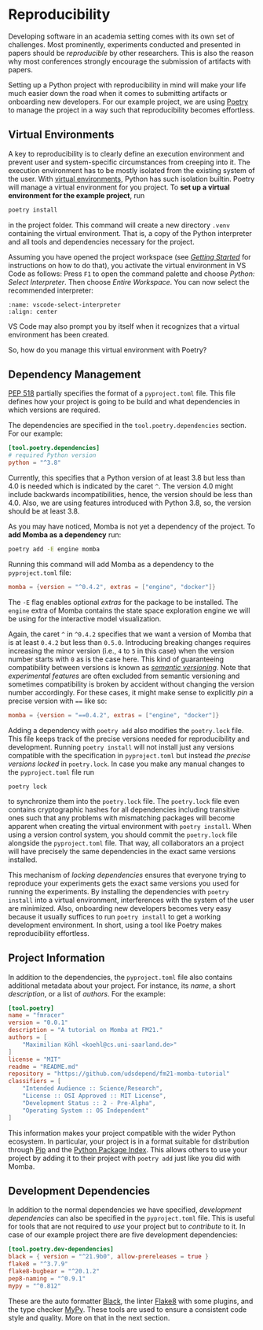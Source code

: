 # Reproducibility

Developing software in an academia setting comes with its own set of challenges.
Most prominently, experiments conducted and presented in papers should be *reproducible* by other researchers.
This is also the reason why most conferences strongly encourage the submission of artifacts with papers.

Setting up a Python project with reproducibility in mind will make your life much easier down the road when it comes to submitting artifacts or onboarding new developers.
For our example project, we are using [Poetry](https://python-poetry.org/) to manage the project in a way such that reproducibility becomes effortless.


## Virtual Environments

A key to reproducibility is to clearly define an execution environment and prevent user and system-specific circumstances from creeping into it.
The execution environment has to be mostly isolated from the existing system of the user.
With [virtual environments](https://docs.python.org/3/tutorial/venv.html), Python has such isolation builtin.
Poetry will manage a virtual environment for you project.
To **set up a virtual environment for the example project**, run
```bash
poetry install
```
in the project folder.
This command will create a new directory `.venv` containing the virtual environment.
That is, a copy of the Python interpreter and all tools and dependencies necessary for the project.

Assuming you have opened the project workspace (see [*Getting Started*](getting-started) for instructions on how to do that), you activate the virtual environment in VS Code as follows:
Press `F1` to open the command palette and choose *Python: Select Interpreter*.
Then choose *Entire Workspace*.
You can now select the recommended interpreter:

```{image} ./images/vscode-select-interpreter.png
:name: vscode-select-interpreter
:align: center
```

VS Code may also prompt you by itself when it recognizes that a virtual environment has been created.

So, how do you manage this virtual environment with Poetry?


## Dependency Management

[PEP 518](https://www.python.org/dev/peps/pep-0518/) partially specifies the format of a `pyproject.toml` file.
This file defines how your project is going to be build and what dependencies in which versions are required.

The dependencies are specified in the `tool.poetry.dependencies` section.
For our example:
```toml
[tool.poetry.dependencies]
# required Python version
python = "^3.8"
```
Currently, this specifies that a Python version of at least 3.8 but less than 4.0 is needed which is indicated by the caret `^`.
The version 4.0 might include backwards incompatibilities, hence, the version should be less than 4.0.
Also, we are using features introduced with Python 3.8, so, the version should be at least 3.8.

As you may have noticed, Momba is not yet a dependency of the project.
To **add Momba as a dependency** run:
```bash
poetry add -E engine momba
```

Running this command will add Momba as a dependency to the `pyproject.toml` file:
```toml
momba = {version = "^0.4.2", extras = ["engine", "docker"]}
```

The `-E` flag enables optional *extras* for the package to be installed.
The `engine` extra of Momba contains the state space exploration engine we will be using for the interactive model visualization.

Again, the caret `^` in `^0.4.2` specifies that we want a version of Momba that is at least `0.4.2` but less than `0.5.0`.
Introducing breaking changes requires increasing the minor version (i.e., `4` to `5` in this case) when the version number starts with `0` as is the case here.
This kind of guaranteeing compatibility between versions is known as [*semantic versioning*](https://semver.org/).
Note that *experimental features* are often excluded from semantic versioning and sometimes compatibility is broken by accident without changing the version number accordingly.
For these cases, it might make sense to explicitly *pin* a precise version with `==` like so:
```toml
momba = {version = "==0.4.2", extras = ["engine", "docker"]} 
```

Adding a dependency with `poetry add` also modifies the `poetry.lock` file.
This file keeps track of the precise versions needed for reproducibility and development.
Running `poetry install` will not install just any versions compatible with the specification in `pyproject.toml` but instead *the precise versions locked* in `poetry.lock`.
In case you make any manual changes to the `pyproject.toml` file run
```
poetry lock
```
to synchronize them into the `poetry.lock` file.
The `poetry.lock` file even contains cryptographic hashes for all dependencies including transitive ones such that any problems with mismatching packages will become apparent when creating the virtual environment with `poetry install`.
When using a version control system, you should commit the `poetry.lock` file alongside the `pyproject.toml` file.
That way, all collaborators an a project will have precisely the same dependencies in the exact same versions installed.

This mechanism of *locking dependencies* ensures that everyone trying to reproduce your experiments gets the exact same versions you used for running the experiments.
By installing the dependencies with `poetry install` into a virtual environment, interferences with the system of the user are minimized.
Also, onboarding new developers becomes very easy because it usually suffices to run `poetry install` to get a working development environment.
In short, using a tool like Poetry makes reproducibility effortless.


## Project Information

In addition to the dependencies, the `pyproject.toml` file also contains additional metadata about your project.
For instance, its *name*, a short *description*, or a list of *authors*.
For the example:
```toml
[tool.poetry]
name = "fmracer"
version = "0.0.1"
description = "A tutorial on Momba at FM21."
authors = [
    "Maximilian Köhl <koehl@cs.uni-saarland.de>"
]
license = "MIT"
readme = "README.md"
repository = "https://github.com/udsdepend/fm21-momba-tutorial"
classifiers = [
    "Intended Audience :: Science/Research",
    "License :: OSI Approved :: MIT License",
    "Development Status :: 2 - Pre-Alpha",
    "Operating System :: OS Independent"
]
```
This information makes your project compatible with the wider Python ecosystem.
In particular, your project is in a format suitable for distribution through [Pip](https://pypi.org/project/pip/) and the [Python Package Index](https://pypi.org).
This allows others to use your project by adding it to their project with `poetry add` just like you did with Momba.


## Development Dependencies

In addition to the normal dependencies we have specified, *development dependencies* can also be specified in the `pyproject.toml` file.
This is useful for tools that are not required to *use* your project but to *contribute* to it.
In case of our example project there are five development dependencies:
```toml
[tool.poetry.dev-dependencies]
black = { version = "^21.9b0", allow-prereleases = true }
flake8 = "^3.7.9"
flake8-bugbear = "^20.1.2"
pep8-naming = "^0.9.1"
mypy = "^0.812"
```
These are the auto formatter [Black](https://github.com/psf/black), the linter [Flake8](https://flake8.pycqa.org/en/latest/) with some plugins, and the type checker [MyPy](http://mypy-lang.org/).
These tools are used to ensure a consistent code style and quality.
More on that in the next section.